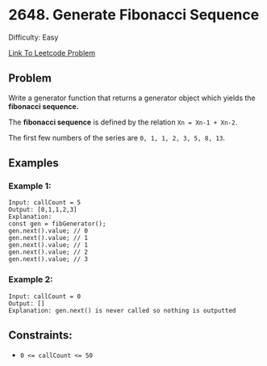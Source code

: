 # 2648. Generate Fibonacci Sequence
Difficulty: Easy

[Link To Leetcode Problem](https://leetcode.com/problems/generate-fibonacci-sequence/)

## Problem
Write a generator function that returns a generator object which yields the **fibonacci sequence.**

The **fibonacci sequence** is defined by the relation `Xn = Xn-1 + Xn-2`.

The first few numbers of the series are `0, 1, 1, 2, 3, 5, 8, 13`.

## Examples
### Example 1:
```
Input: callCount = 5
Output: [0,1,1,2,3]
Explanation:
const gen = fibGenerator();
gen.next().value; // 0
gen.next().value; // 1
gen.next().value; // 1
gen.next().value; // 2
gen.next().value; // 3
```
### Example 2:
```
Input: callCount = 0
Output: []
Explanation: gen.next() is never called so nothing is outputted
```

## Constraints:
- `0 <= callCount <= 50`